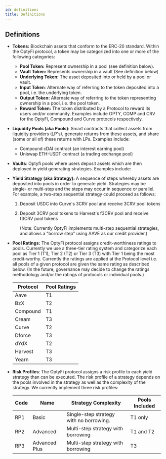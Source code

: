 ```yaml
---
id: definitions
title: Definitions
---
```


## Definitions

- **Tokens:** Blockchain assets that conform to the ERC-20 standard. Within the OptyFi protocol, a token may be categorized into one or more of the following categories:

  - **Pool Token:** Represent ownership in a pool (see definition below). 
  - **Vault Token:** Represents ownership in a vault (See definition below)
  - **Underlying Token:** The asset deposited into or held by a pool or vault.
  - **Input Token**: Alternate way of referring to the token deposited into a pool, i.e. the underlying token.    
  - **Output Token:** Alternate way of referring to the token representing ownership in a pool, i.e. the pool token. 
  - **Reward Token:** The token distributed by a Protocol to reward its users and/or community. Examples include OPTY, COMP and CRV for the OptyFi, Compound and Curve protocols respectively.  

- **Liquidity Pools (aka Pools):** Smart contracts that collect assets from liquidity providers (LP's), generate returns from these assets, and share (some or all of) these returns with LPs. Examples include:

  - Compound cDAI contract (an interest earning pool)
  - Uniswap ETH-USDT contract (a trading exchange pool)

- **Vaults**: Optyfi pools where users deposit assets which are then deployed in yield generating strategies. Examples include:

- **Yield Strategy (aka Strategy):** A sequence of steps whereby assets are deposited into pools in order to generate yield. Strategies may be single- or multi-step and the steps may occur in sequence or parallel. For example, a two-step sequential strategy could proceed as follows:

  1. Deposit USDC into Curve's 3CRV pool and receive 3CRV pool tokens  

  2. Deposit  3CRV pool tokens to Harvest's f3CRV pool and receive f3CRV pool tokens 

     (Note: Currently OptyFi implements multi-step sequential strategies, and allows a "borrow step" using AAVE as our credit provider.)
  
- **Pool Ratings:** The OptyFi protocol assigns credit-worthiness ratings to pools. Currently we use a three-tier rating system and categorize each pool as Tier 1 (T1), Tier 2 (T2) or Tier 3 (T3) with Tier 1 being the most credit-worthy. Currently the ratings are applied at the Protocol level i.e. all pools of a given protocol are given the same rating as described below. (In the future, governance may decide to change the ratings methodology and/or the ratings of protocols or individual pools.)

  | **Protocol** | **Pool Ratings** |
  | ------------ | ---------------- |
  | Aave         | T1               |
  | BzX          | T2               |
  | Compound     | T1               |
  | Cream        | T3               |
  | Curve        | T2               |
  | Dforce       | T3               |
  | dYdX         | T2               |
  | Harvest      | T3               |
  | Yearn        | T3               |

- **Risk Profiles**: The OptyFi protocol assigns a risk profile to each yield strategy than can be executed. The risk profile of a strategy depends on the pools involved in the strategy as well as the complexity of the strategy. We currently implement three risk profiles:

  | Code | Name          | Strategy Complexity                     | Pools Included |
  | ---- | ------------- | --------------------------------------- | -------------- |
  | RP1  | Basic         | Single-step strategy with no borrowing. | T1 only        |
  | RP2  | Advanced      | Multi-step strategy with borrowing      | T1 and T2      |
  | RP3  | Advanced Plus | Multi-step strategy with borrowing      | T3             |

  

